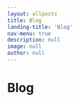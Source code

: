 ```yaml
---
layout: allposts
title: Blog
landing-title: 'Blog'
nav-menu: true
description: null
image: null
author: null
---
```


<h1>Blog</h1>
